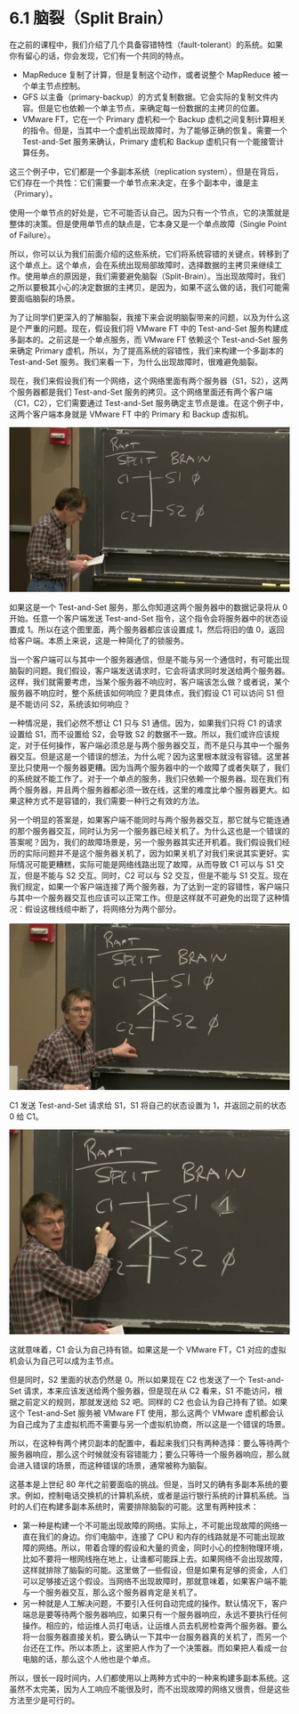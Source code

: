 # 6.1 脑裂（Split Brain）

在之前的课程中，我们介绍了几个具备容错特性（fault-tolerant）的系统。如果你有留心的话，你会发现，它们有一个共同的特点。

- MapReduce 复制了计算，但是复制这个动作，或者说整个 MapReduce 被一个单主节点控制。
- GFS 以主备（primary-backup）的方式复制数据。它会实际的复制文件内容。但是它也依赖一个单主节点，来确定每一份数据的主拷贝的位置。
- VMware FT，它在一个 Primary 虚机和一个 Backup 虚机之间复制计算相关的指令。但是，当其中一个虚机出现故障时，为了能够正确的恢复。需要一个 Test-and-Set 服务来确认，Primary 虚机和 Backup 虚机只有一个能接管计算任务。

这三个例子中，它们都是一个多副本系统（replication system），但是在背后，它们存在一个共性：它们需要一个单节点来决定，在多个副本中，谁是主（Primary）。

使用一个单节点的好处是，它不可能否认自己。因为只有一个节点，它的决策就是整体的决策。但是使用单节点的缺点是，它本身又是一个单点故障（Single Point of Failure）。

所以，你可以认为我们前面介绍的这些系统，它们将系统容错的关键点，转移到了这个单点上。这个单点，会在系统出现局部故障时，选择数据的主拷贝来继续工作。使用单点的原因是，我们需要避免脑裂（Split-Brain）。当出现故障时，我们之所以要极其小心的决定数据的主拷贝，是因为，如果不这么做的话，我们可能需要面临脑裂的场景。

为了让同学们更深入的了解脑裂，我接下来会说明脑裂带来的问题，以及为什么这是个严重的问题。现在，假设我们将 VMware FT 中的 Test-and-Set 服务构建成多副本的。之前这是一个单点服务，而 VMware FT 依赖这个 Test-and-Set 服务来确定 Primary 虚机，所以，为了提高系统的容错性，我们来构建一个多副本的 Test-and-Set 服务。我们来看一下，为什么出现故障时，很难避免脑裂。

现在，我们来假设我们有一个网络，这个网络里面有两个服务器（S1，S2），这两个服务器都是我们 Test-and-Set 服务的拷贝。这个网络里面还有两个客户端（C1，C2），它们需要通过 Test-and-Set 服务确定主节点是谁。在这个例子中，这两个客户端本身就是 VMware FT 中的 Primary 和 Backup 虚拟机。

![](../assets/image.png)

如果这是一个 Test-and-Set 服务，那么你知道这两个服务器中的数据记录将从 0 开始。任意一个客户端发送 Test-and-Set 指令，这个指令会将服务器中的状态设置成 1。所以在这个图里面，两个服务器都应该设置成 1，然后将旧的值 0，返回给客户端。本质上来说，这是一种简化了的锁服务。

当一个客户端可以与其中一个服务器通信，但是不能与另一个通信时，有可能出现脑裂的问题。我们假设，客户端发送请求时，它会将请求同时发送给两个服务器。这样，我们就需要考虑，当某个服务器不响应时，客户端该怎么做？或者说，某个服务器不响应时，整个系统该如何响应？更具体点，我们假设 C1 可以访问 S1 但是不能访问 S2，系统该如何响应？

一种情况是，我们必然不想让 C1 只与 S1 通信。因为，如果我们只将 C1 的请求设置给 S1，而不设置给 S2，会导致 S2 的数据不一致。所以，我们或许应该规定，对于任何操作，客户端必须总是与两个服务器交互，而不是只与其中一个服务器交互。但是这是一个错误的想法，为什么呢？因为这里根本就没有容错。这里甚至比只使用一个服务器更糟。因为当两个服务器中的一个故障了或者失联了，我们的系统就不能工作了。对于一个单点的服务，我们只依赖一个服务器。现在我们有两个服务器，并且两个服务器都必须一致在线，这里的难度比单个服务器更大。如果这种方式不是容错的，我们需要一种行之有效的方法。

另一个明显的答案是，如果客户端不能同时与两个服务器交互，那它就与它能连通的那个服务器交互，同时认为另一个服务器已经关机了。为什么这也是一个错误的答案呢？因为，我们的故障场景是，另一个服务器其实还开机着。我们假设我们经历的实际问题并不是这个服务器关机了，因为如果关机了对我们来说其实更好。实际情况可能更糟糕，实际可能是网络线路出现了故障，从而导致 C1 可以与 S1 交互，但是不能与 S2 交互。同时，C2 可以与 S2 交互，但是不能与 S1 交互。现在我们规定，如果一个客户端连接了两个服务器，为了达到一定的容错性，客户端只与其中一个服务器交互也应该可以正常工作。但是这样就不可避免的出现了这种情况：假设这根线缆中断了，将网络分为两个部分。

![](<../assets/image (1).png>)

C1 发送 Test-and-Set 请求给 S1，S1 将自己的状态设置为 1，并返回之前的状态 0 给 C1。

![](<../assets/image (2).png>)

这就意味着，C1 会认为自己持有锁。如果这是一个 VMware FT，C1 对应的虚拟机会认为自己可以成为主节点。

但是同时，S2 里面的状态仍然是 0。所以如果现在 C2 也发送了一个 Test-and-Set 请求，本来应该发送给两个服务器，但是现在从 C2 看来，S1 不能访问，根据之前定义的规则，那就发送给 S2 吧。同样的 C2 也会认为自己持有了锁。如果这个 Test-and-Set 服务被 VMware FT 使用，那么这两个 VMware 虚机都会认为自己成为了主虚拟机而不需要与另一个虚拟机协商，所以这是一个错误的场景。

所以，在这种有两个拷贝副本的配置中，看起来我们只有两种选择：要么等待两个服务器响应，那么这个时候就没有容错能力；要么只等待一个服务器响应，那么就会进入错误的场景，而这种错误的场景，通常被称为脑裂。

这基本是上世纪 80 年代之前要面临的挑战。但是，当时又的确有多副本系统的要求。例如，控制电话交换机的计算机系统，或者是运行银行系统的计算机系统。当时的人们在构建多副本系统时，需要排除脑裂的可能。这里有两种技术：

- 第一种是构建一个不可能出现故障的网络。实际上，不可能出现故障的网络一直在我们的身边。你们电脑中，连接了 CPU 和内存的线路就是不可能出现故障的网络。所以，带着合理的假设和大量的资金，同时小心的控制物理环境，比如不要将一根网线拖在地上，让谁都可能踩上去。如果网络不会出现故障，这样就排除了脑裂的可能。这里做了一些假设，但是如果有足够的资金，人们可以足够接近这个假设。当网络不出现故障时，那就意味着，如果客户端不能与一个服务器交互，那么这个服务器肯定是关机了。
- 另一种就是人工解决问题，不要引入任何自动完成的操作。默认情况下，客户端总是要等待两个服务器响应，如果只有一个服务器响应，永远不要执行任何操作。相应的，给运维人员打电话，让运维人员去机房检查两个服务器。要么将一台服务器直接关机，要么确认一下其中一台服务器真的关机了，而另一个台还在工作。所以本质上，这里把人作为了一个决策器。而如果把人看成一台电脑的话，那么这个人他也是个单点。

所以，很长一段时间内，人们都使用以上两种方式中的一种来构建多副本系统。这虽然不太完美，因为人工响应不能很及时，而不出现故障的网络又很贵，但是这些方法至少是可行的。

